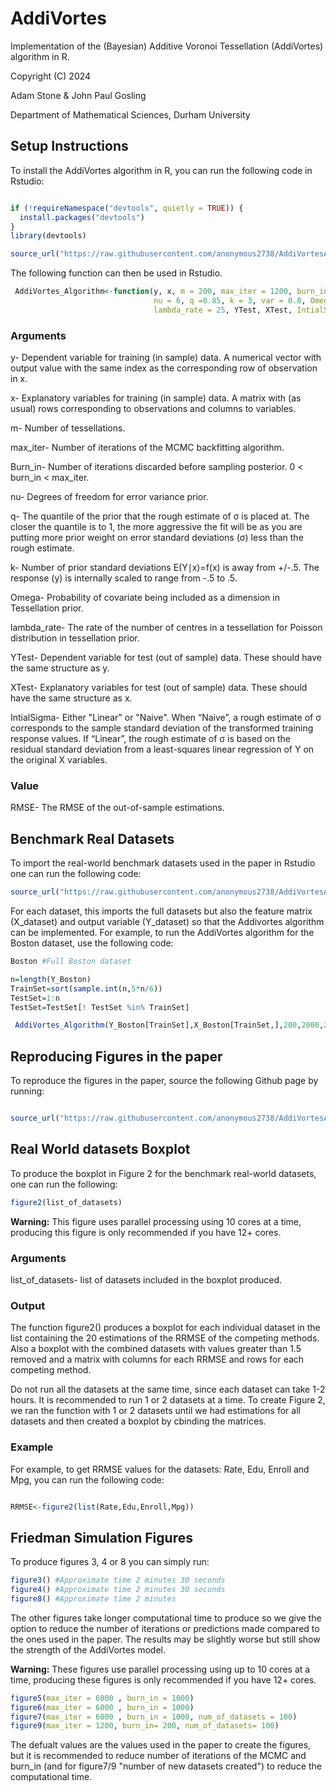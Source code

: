 AddiVortes
===========

Implementation of the (Bayesian) Additive Voronoi Tessellation (AddiVortes) algorithm in R.

Copyright (C) 2024

Adam Stone & John Paul Gosling

Department of Mathematical Sciences, Durham University
 
Setup Instructions
------------------

To install the AddiVortes algorithm in R, you can run the following code in Rstudio: 

```r

if (!requireNamespace("devtools", quietly = TRUE)) {
  install.packages("devtools")
}
library(devtools)

source_url("https://raw.githubusercontent.com/anonymous2738/AddiVortesAlgorithm/main/AddiVortesMainCode.R")

```
The following function can then be used in Rstudio.

```r
 AddiVortes_Algorithm<-function(y, x, m = 200, max_iter = 1200, burn_in = 200,
                                nu = 6, q =0.85, k = 3, var = 0.8, Omega = 3,
                                lambda_rate = 25, YTest, XTest, IntialSigma = "Linear")
```
### Arguments

y- Dependent variable for training (in sample) data. A numerical vector with output value with the same index as the corresponding row of observation in x.

x- Explanatory variables for training (in sample) data. A matrix with (as usual) rows corresponding to observations and columns to variables.

m- Number of tessellations.

max_iter- Number of iterations of the MCMC backfitting algorithm.

Burn_in- Number of iterations discarded before sampling posterior. 0 < burn_in < max_iter.

nu- Degrees of freedom for error variance prior.

q- The quantile of the prior that the rough estimate of σ is placed at. The closer the quantile is to 1, the more aggressive the fit will be as you are putting more prior weight on error standard deviations (σ) less than the rough estimate.

k- Number of prior standard deviations E(Y∣x)=f(x) is away from +/-.5. The response (y) is internally scaled to range from -.5 to .5. 

Omega- Probability of covariate being included as a dimension in Tessellation prior. 

lambda_rate- The rate of the number of centres in a tessellation for Poisson distribution in tessellation prior.

YTest- Dependent variable for test (out of sample) data. These should have the same structure as y.

XTest- Explanatory variables for test (out of sample) data. These should have the same structure as x.

IntialSigma- Either "Linear" or "Naive". When “Naive”, a rough estimate of σ corresponds to the sample standard deviation of the transformed training response values.
If “Linear”, the rough estimate of σ is based on the residual standard deviation from a least-squares linear regression of Y on the original X variables.

### Value

RMSE- The RMSE of the out-of-sample estimations.

Benchmark Real Datasets
-----------------------------

To import the real-world benchmark datasets used in the paper in Rstudio one can run the following code:

```r
source_url("https://raw.githubusercontent.com/anonymous2738/AddiVortesAlgorithm/main/Datasets.R")

```

For each dataset, this imports the full datasets but also the feature matrix (X_dataset) and output variable (Y_dataset) so that the Addivortes algorithm can be implemented. For example, to run the AddiVortes algorithm for the Boston dataset, use the following code:

```r
Boston #Full Boston dataset

n=length(Y_Boston)
TrainSet=sort(sample.int(n,5*n/6))
TestSet=1:n
TestSet=TestSet[! TestSet %in% TrainSet]

 AddiVortes_Algorithm(Y_Boston[TrainSet],X_Boston[TrainSet,],200,2000,200,6,0.85,3,0.8,3,25,Y_Boston[TestSet],X_Boston[TestSet,],IntialSigma = "Linear")

```
Reproducing Figures in the paper 
---------------------------

To reproduce the figures in the paper, source the following Github page by running:

```r

source_url("https://raw.githubusercontent.com/anonymous2738/AddiVortesAlgorithm/main/CodeForFigures.R")

```

Real World datasets Boxplot
--------------

To produce the boxplot in Figure 2 for the benchmark real-world datasets, one can run the following:

```r
figure2(list_of_datasets)
```
**Warning:** This figure uses parallel processing using 10 cores at a time, producing this figure is only recommended if you have 12+ cores.

### Arguments
list_of_datasets- list of datasets included in the boxplot produced.

### Output

The function figure2() produces a boxplot for each individual dataset in the list containing the 20 estimations of the RRMSE of the competing methods. Also a boxplot with the combined datasets with values greater than 1.5 removed and a matrix with columns for each RRMSE and rows for each competing method. 

Do not run all the datasets at the same time, since each dataset can take 1-2 hours. It is recommended to run 1 or 2 datasets at a time. To create Figure 2, we ran the function with 1 or 2 datasets until we had estimations for all datasets and then created a boxplot by cbinding the matrices.

### Example

For example, to get RRMSE values for the datasets: Rate, Edu, Enroll and Mpg, you can run the following code:

```r

RRMSE<-figure2(list(Rate,Edu,Enroll,Mpg))

```

Friedman Simulation Figures
--------------

To produce figures 3, 4 or 8 you can simply run:

```r
figure3() #Approximate time 2 minutes 30 seconds
figure4() #Approximate time 2 minutes 30 seconds
figure8() #Approximate time 2 minutes
```
The other figures take longer computational time to produce so we give the option to reduce the number of iterations or predictions made compared to the ones used in the paper. The results may be slightly worse but still show the strength of the AddiVortes model.

**Warning:** These figures use parallel processing using up to 10 cores at a time, producing these figures is only recommended if you have 12+ cores.

```r
figure5(max_iter = 6000 , burn_in = 1000) 
figure6(max_iter = 6000 , burn_in = 1000) 
figure7(max_iter = 6000 , burn_in = 1000, num_of_datasets = 100) 
figure9(max_iter = 1200, burn_in= 200, num_of_datasets= 100)


```

The defualt values are the values used in the paper to create the figures, but it is recommended to reduce number of iterations of the MCMC and burn_in (and for figure7/9 "number of new datasets created") to reduce the computational time.
